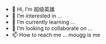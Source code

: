 - 👋 Hi, I’m 超级英雄
- 👀 I’m interested in ...
- 🌱 I’m currently learning ...
- 💞️ I’m looking to collaborate on ...
- 📫 How to reach me ...
mougg is me
<!---
moujoker0124/moujoker0124 is a ✨ special ✨ repository because its `README.md` (this file) appears on your GitHub profile.
You can click the Preview link to take a look at your changes.
--->
